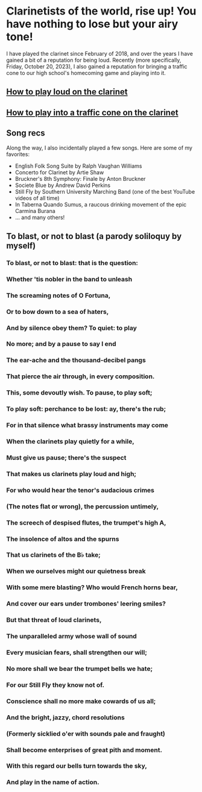 # Clarinetists of the world, rise up! You have nothing to lose but your airy tone!

I have played the clarinet since February of 2018, and over the years I have gained a bit of a reputation for being loud. Recently (more specifically, Friday, October 20, 2023), I also gained a reputation for bringing a traffic cone to our high school's homecoming game and playing into it.

## [How to play loud on the clarinet](https://apawate.github.io/loud)
## [How to play into a traffic cone on the clarinet](https://apawate.github.io/cone)

## Song recs

Along the way, I also incidentally played a few songs. Here are some of my favorites:

- English Folk Song Suite by Ralph Vaughan Williams
- Concerto for Clarinet by Artie Shaw
- Bruckner's 8th Symphony: Finale by Anton Bruckner
- Societe Blue by Andrew David Perkins
- Still Fly by Southern University Marching Band (one of the best YouTube videos of all time)
- In Taberna Quando Sumus, a raucous drinking movement of the epic Carmina Burana
- ... and many others!

## To blast, or not to blast (a parody soliloquy by myself)

### To blast, or not to blast: that is the question:
### Whether 'tis nobler in the band to unleash
### The screaming notes of O Fortuna,
### Or to bow down to a sea of haters,
### And by silence obey them? To quiet: to play 
### No more; and by a pause to say I end
### The ear-ache and the thousand-decibel pangs
### That pierce the air through, in every composition.
### This, some devoutly wish. To pause, to play soft;
### To play soft: perchance to be lost: ay, there's the rub;
### For in that silence what brassy instruments may come
### When the clarinets play quietly for a while,
### Must give us pause; there's the suspect
### That makes us clarinets play loud and high;
### For who would hear the tenor's audacious crimes
### (The notes flat or wrong), the percussion untimely,
### The screech of despised flutes, the trumpet's high A,
### The insolence of altos and the spurns
### That us clarinets of the B♭ take;
### When we ourselves might our quietness break
### With some mere blasting? Who would French horns bear,
### And cover our ears under trombones' leering smiles?
### But that threat of loud clarinets,
### The unparalleled army whose wall of sound
### Every musician fears, shall strengthen our will;
### No more shall we bear the trumpet bells we hate;
### For our Still Fly they know not of.
### Conscience shall no more make cowards of us all;
### And the bright, jazzy, chord resolutions
### (Formerly sicklied o'er with sounds pale and fraught)
### Shall become enterprises of great pith and moment.
### With this regard our bells turn towards the sky,
### And play in the name of action.

